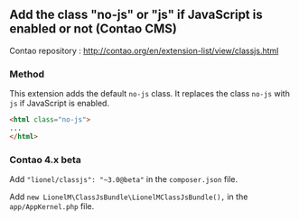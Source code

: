 ## Add the class "no-js" or "js" if JavaScript is enabled or not (Contao CMS)

Contao repository : <http://contao.org/en/extension-list/view/classjs.html>

### Method
This extension adds the default `no-js` class. It replaces the class `no-js` with `js` if JavaScript is enabled.

```html
<html class="no-js">
...
</html>
```

### Contao 4.x beta

Add `"lionel/classjs": "~3.0@beta"` in  the `composer.json` file.

Add `new LionelM\ClassJsBundle\LionelMClassJsBundle(),` in the `app/AppKernel.php` file.
